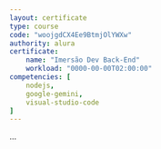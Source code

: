 ```yaml
---
layout: certificate
type: course
code: "woojgdCX4Ee9BtmjOlYWXw"
authority: alura
certificate:
    name: "Imersão Dev Back-End"
    workload: "0000-00-00T02:00:00"
competencies: [
    nodejs,
    google-gemini,
    visual-studio-code
]
---
```


...
